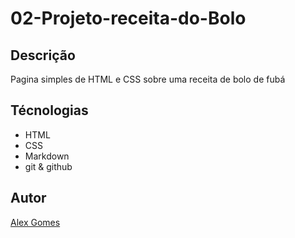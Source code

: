 # 02-Projeto-receita-do-Bolo

## Descrição
Pagina simples de HTML e CSS sobre uma receita de bolo de fubá


## Técnologias
* HTML
* CSS
* Markdown
* git
& github

## Autor
[Alex Gomes](https://www.linkedin.com/in/alex-henrique-d-95013a353/)